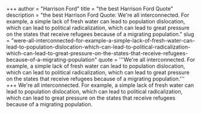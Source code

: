 +++
author = "Harrison Ford"
title = "the best Harrison Ford Quote"
description = "the best Harrison Ford Quote: We're all interconnected. For example, a simple lack of fresh water can lead to population dislocation, which can lead to political radicalization, which can lead to great pressure on the states that receive refugees because of a migrating population."
slug = "were-all-interconnected-for-example-a-simple-lack-of-fresh-water-can-lead-to-population-dislocation-which-can-lead-to-political-radicalization-which-can-lead-to-great-pressure-on-the-states-that-receive-refugees-because-of-a-migrating-population"
quote = '''We're all interconnected. For example, a simple lack of fresh water can lead to population dislocation, which can lead to political radicalization, which can lead to great pressure on the states that receive refugees because of a migrating population.'''
+++
We're all interconnected. For example, a simple lack of fresh water can lead to population dislocation, which can lead to political radicalization, which can lead to great pressure on the states that receive refugees because of a migrating population.
